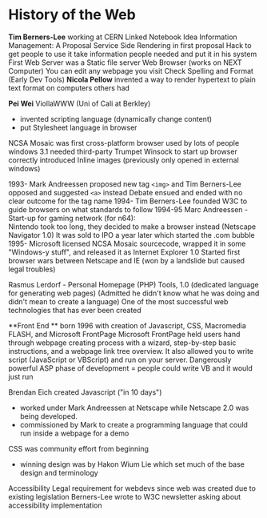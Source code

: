 <!-- Submit a few substantial paragraphs (3+) about what you learned, what was interesting, and any questions you would like to discuss in class. -->
# History of the Web

**Tim Berners-Lee** working at CERN
Linked Notebook Idea
Information Management: A Proposal
Service Side Rendering in first proposal
Hack to get people to use it
take information people needed and put it in his system
First Web Server was a Static file server
Web Browser (works on NEXT Computer)
You can edit any webpage you visit
Check Spelling and Format (Early Dev Tools)
**Nicola Pellow** invented a way to render hypertext to plain text format on computers others had

**Pei Wei** ViollaWWW (Uni of Cali at Berkley) 
- invented scripting language (dynamically change content)
- put Stylesheet language in browser

NCSA Mosaic was first cross-platform browser used by lots of people
windows 3.1 needed third-party Trumpet Winsock to start up browser correctly
introduced Inline images (previously only opened in external windows)

1993- Mark Andreessen proposed new tag `<img>` and Tim Berners-Lee opposed and suggested `<a>` instead
Debate ensued and ended with no clear outcome for the tag name
1994- Tim Berners-Lee founded W3C to guide browsers on what standards to follow
1994-95 Marc Andreessen - Start-up for gaming network (for n64):  
Nintendo took too long, they decided to make a browser instead (Netscape Navigator 1.0)
It was sold to IPO a year later which started the .com bubble
1995- Microsoft licensed NCSA Mosaic sourcecode, wrapped it in some "Windows-y stuff", and released it as Internet Explorer 1.0
Started first browser wars between Netscape and IE (won by a landslide but caused legal troubles)

Rasmus Lerdorf - Personal Homepage (PHP) Tools, 1.0 (dedicated language for generating web pages)
(Admitted he didn't know what he was doing and didn't mean to create a language)
One of the most successful web technologies that has ever been created

**Front End **
born 1996 with creation of Javascript, CSS, Macromedia FLASH, and Microsoft FrontPage
Microsoft FrontPage held users hand through webpage creating process with a wizard, step-by-step basic instructions, and a webpage link tree overview. It also allowed you to write script (JavaScript or VBScript) and run on your server.
Dangerously powerful ASP phase of development = people could write VB and it would just run

Brendan Eich created Javascript ("in 10 days")
- worked under Mark Andreessen at Netscape while Netscape 2.0 was being developed.
- commissioned by Mark to create a programming language that could run inside a webpage for a demo

CSS was community effort from beginning
- winning design was by Hakon Wium Lie which set much of the base design and terminology

Accessibility 
Legal requirement for webdevs since web was created due to existing legislation
Berners-Lee wrote to W3C newsletter asking about accessibility implementation
